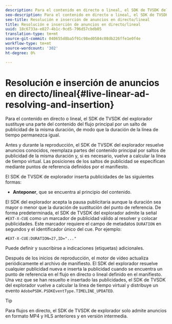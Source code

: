 ```yaml
---
description: Para el contenido en directo o lineal, el SDK de TVSDK del explorador sustituye una parte del contenido del flujo principal por un salto de publicidad de la misma duración, de modo que la duración de la línea de tiempo permanezca igual.
seo-description: Para el contenido en directo o lineal, el SDK de TVSDK del explorador sustituye una parte del contenido del flujo principal por un salto de publicidad de la misma duración, de modo que la duración de la línea de tiempo permanezca igual.
seo-title: Resolución e inserción de anuncios en directo/lineal
title: Resolución e inserción de anuncios en directo/lineal
uuid: 18c6733a-e827-4b1c-9cd5-796d57cbdb05
translation-type: tm+mt
source-git-commit: 040655d8ba5f91c98ed0584c08db226ffe1e0f4e
workflow-type: tm+mt
source-wordcount: '302'
ht-degree: 0%

---
```



# Resolución e inserción de anuncios en directo/lineal{#live-linear-ad-resolving-and-insertion}

Para el contenido en directo o lineal, el SDK de TVSDK del explorador sustituye una parte del contenido del flujo principal por un salto de publicidad de la misma duración, de modo que la duración de la línea de tiempo permanezca igual.

Antes y durante la reproducción, el SDK de TVSDK del explorador resuelve anuncios conocidos, reemplaza partes del contenido principal por saltos de publicidad de la misma duración y, si es necesario, vuelve a calcular la línea de tiempo virtual. Las posiciones de los saltos de publicidad se especifican mediante puntos de referencia definidos por el manifiesto.

El SDK de TVSDK de explorador inserta publicidades de las siguientes formas:

* **Anteponer**, que se encuentra al principio del contenido.

El SDK del explorador acepta la pausa publicitaria aunque la duración sea mayor o menor que la duración de sustitución del punto de referencia. De forma predeterminada, el SDK de TVSDK del explorador admite la señal `#EXT-X-CUE` como un marcador de publicidad válido al resolver y colocar publicidades. Este marcador requiere el campo de metadatos `DURATION` en segundos y el identificador único del cue. Por ejemplo:

```
#EXT-X-CUE:DURATION=27,ID="..."
```

Puede definir y suscribirse a indicaciones (etiquetas) adicionales.

Después de los inicios de reproducción, el motor de vídeo actualiza periódicamente el archivo de manifiesto. El SDK del explorador resuelve cualquier publicidad nueva e inserta la publicidad cuando se encuentra un punto de referencia en el flujo en directo o lineal definido en el manifiesto. Una vez que se han resuelto e insertado las publicidades, el SDK de TVSDK del explorador vuelve a calcular la línea de tiempo virtual y distribuye un evento `AdobePSDK.PSDKEventType.TIMELINE_UPDATED`.

>[!TIP]
>
>Para flujos en directo, el SDK de TVSDK de explorador solo admite anuncios en formato MP4 y HLS anteriores y en versión intermedia.

